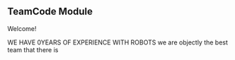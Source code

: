 ## TeamCode Module

Welcome!

WE HAVE 0YEARS OF EXPERIENCE WITH ROBOTS
we are objectly the best team that there is